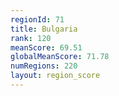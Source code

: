 ```yaml
---
regionId: 71
title: Bulgaria
rank: 120
meanScore: 69.51
globalMeanScore: 71.78
numRegions: 220
layout: region_score
---
```

